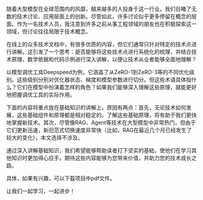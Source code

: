 随着大型模型在全球范围内的风靡，越来越多的人投身于这一行业。我们目睹了无数的技术讨论、应用层面上的创新。尽管如此，许多讨论似乎更多停留在概念的层面。作为一名技术人员，我注意到许多之前从事工程领域的朋友也在积极探索这一领域，但讨论往往局限于技术概念。

​ 在线上的众多技术文档中，有很多优质的内容，但它们通常只针对特定的技术点进行讲解。这引发了一个思考：是否能够将这些技术点进行系统化的梳理，并结合技术原理、数学依据和代码示例进行深入讲解，以便让技术从业者能够全面地理解？

​ 以模型调优工具Deepspeed为例，它涵盖了从ZeRO-1到ZeRO-3等的不同优化级别。这些级别分别对优化器状态、梯度和模型参数进行切分。但这些术语具体指什么？它们在模型中扮演着怎样的角色？如果我们能够深入理解这些原理，就能更好地把握调优工具的实际作用。

​ 下面的内容将重点放在基础知识的讲解上，原因有两点：首先，无论技术如何发展，这些基础组件和原理都是相对稳定的。了解这些基础原理，将有助于我们更快地掌握新技术。其次，尽管像RAG、Agent等技术在大型模型中非常热门，但由于它们更新迅速，新旧范式切换速度非常快（比如，RAG在最近几个月已经发生了较大的变化），本文选择不涉及。

​ 通过深入讲解基础知识，我们希望能够帮助读者打下坚实的基础，使他们在学习其他知识时更加得心应手。期待这些内容能够为您带来价值，并助力您的技术成长之路。

具体，如果有兴趣，可以下载项目中pdf文件。

让我们一起学习，一起进步！


